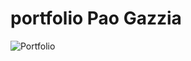 # portfolio Pao Gazzia
![Portfolio](https://github.com/PaoGazzia/portfolio/assets/140565005/b1111335-7f5e-402d-9895-d22a4fe13683)
